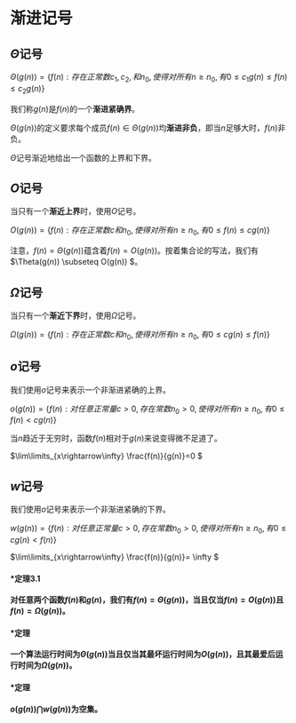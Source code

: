 # 渐进记号

## $\Theta$记号

$\Theta(g(n))=\{f(n):存在正常数c_1,c_2,和n_0,使得对所有n \geq n_0,有0\leq c_1g(n) \leq f(n) \leq c_2 g(n) \}$

我们称$g(n)$是$f(n)$的一个**渐进紧确界**。

$\Theta(g(n))$的定义要求每个成员$f(n) \in \Theta(g(n))$均**渐进非负**，即当$n$足够大时，$f(n)$非负。

$\Theta$记号渐近地给出一个函数的上界和下界。



## $O$记号

当只有一个**渐近上界**时，使用$O$记号。

$O(g(n))=\{f(n):存在正常数c和n_0,使得对所有n \geq n_0,有0 \leq f(n) \leq c g(n) \}$

注意，$f(n)=\Theta(g(n))$蕴含着$f(n)=O(g(n))$。按着集合论的写法，我们有$\Theta(g(n))  \subseteq O(g(n))  $。

## $\Omega$记号

当只有一个**渐近下界**时，使用$\Omega$记号。

$\Omega(g(n))=\{f(n):存在正常数c和n_0,使得对所有n \geq n_0,有0  \leq c g(n)\leq f(n) \}$

## $o$记号

我们使用$o$记号来表示一个非渐进紧确的上界。

$o(g(n))=\{f(n):对任意正常量c>0,存在常数n_0>0,使得对所有n \geq n_0,有0 \leq f(n) < c g(n) \}$

当$n$趋近于无穷时，函数$f(n)$相对于$g(n)$来说变得微不足道了。

$\lim\limits_{x\rightarrow\infty} \frac{f(n)}{g(n)}=0  $

## $w$记号

我们使用$o$记号来表示一个非渐进紧确的下界。

$w(g(n))=\{f(n):对任意正常量c>0,存在常数n_0>0,使得对所有n \geq n_0,有0  \leq c g(n) < f(n)\}$

$\lim\limits_{x\rightarrow\infty} \frac{f(n)}{g(n)}= \infty  $

#### *定理3.1

**对任意两个函数$f(n)$和$g(n)$，我们有$f(n)=\Theta(g(n))$，当且仅当$f(n)=O(g(n))$且$f(n)=\Omega(g(n))$。**

#### *定理

**一个算法运行时间为$\Theta(g(n))$当且仅当其最坏运行时间为$O(g(n))$，且其最爱后运行时间为$\Omega(g(n))$。**

#### *定理

**$o(g(n)) \bigcap w(g(n))$为空集。**















